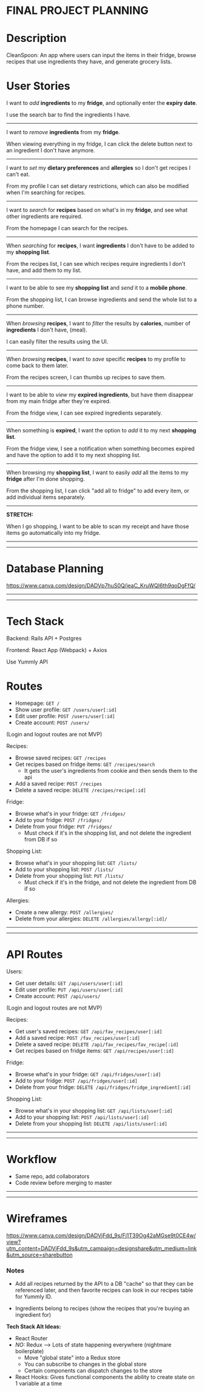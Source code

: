 # FINAL PROJECT PLANNING

# Description

CleanSpoon: An app where users can input the items in their fridge, browse recipes that use ingredients they have, and generate grocery lists.

# User Stories

I want to _add_ **ingredients** to my **fridge**, and optionally enter the **expiry date**.

I use the search bar to find the ingredients I have.

---

I want to _remove_ **ingredients** from my **fridge**.

When viewing everything in my fridge, I can click the delete button next to an ingredient I don't have anymore.

---

I want to _set_ my **dietary preferences** and **allergies** so I don't get recipes I can't eat.

From my profile I can set dietary restrictions, which can also be modified when I'm searching for recipes.

---

I want to _search_ for **recipes** based on what's in my **fridge**, and see what other ingredients are required.

From the homepage I can search for the recipes.

--- 

When _searching_ for **recipes**, I want **ingredients** I don't have to be added to my **shopping list**.

From the recipes list, I can see which recipes require ingredients I don't have, and add them to my list.

--- 

I want to be able to see my **shopping list** and _send_ it to a **mobile phone**.

From the shopping list, I can browse ingredients and send the whole list to a phone number. 

--- 

When _browsing_ **recipes**, I want to _filter_ the results by **calories**, number of **ingredients** I don't have, (meal).

I can easily filter the results using the UI.

---

When _browsing_ **recipes**, I want to _save_ specific **recipes** to my profile to come back to them later.

From the recipes screen, I can thumbs up recipes to save them.

---

I want to be able to _view_ my **expired ingredients**, but have them disappear from my main fridge after they're expired.

From the fridge view, I can see expired ingredients separately.

---

When something is **expired**, I want the option to _add_ it to my next **shopping list**.

From the fridge view, I see a notification when something becomes expired and have the option to add it to my next shopping list. 

---

When browsing my **shopping list**, I want to easily _add_ all the items to my **fridge** after I'm done shopping.

From the shopping list, I can click "add all to fridge" to add every item, or add individual items separately.

---

**STRETCH:**

When I go shopping, I want to be able to scan my receipt and have those items go automatically into my fridge.

---
---

# Database Planning

https://www.canva.com/design/DADVp7huS0Q/jeaC_KruWQI6th9qoDgFfQ/

---
---

# Tech Stack

Backend: Rails API + Postgres

Frontend: React App (Webpack) + Axios

Use Yummly API

# Routes

* Homepage: `GET /`
* Show user profile: `GET /users/user[:id]`
* Edit user profile: `POST /users/user[:id]`
* Create account: `POST /users/`

(Login and logout routes are not MVP)

Recipes:
* Browse saved recipes: `GET /recipes`
* Get recipes based on fridge items: `GET /recipes/search`
  * It gets the user's ingredients from cookie and then sends them to the api
* Add a saved recipe: `POST /recipes`
* Delete a saved recipe: `DELETE /recipes/recipe[:id]`

Fridge:
* Browse what's in your fridge: `GET /fridges/`
* Add to your fridge: `POST /fridges/`
* Delete from your fridge: `PUT /fridges/`
  * Must check if it's in the shopping list, and not delete the ingredient from DB if so

Shopping List:
* Browse what's in your shopping list: `GET /lists/`
* Add to your shopping list: `POST /lists/`
* Delete from your shopping list: `PUT /lists/`
  * Must check if it's in the fridge, and not delete the ingredient from DB if so

Allergies:
* Create a new allergy: `POST /allergies/`
* Delete from your allergies: `DELETE /allergies/allergy[:id]/`
---
---

# API Routes

Users:
* Get user details: `GET /api/users/user[:id]`
* Edit user profile: `PUT /api/users/user[:id]`
* Create account: `POST /api/users/`

(Login and logout routes are not MVP)

Recipes:
* Get user's saved recipes: `GET /api/fav_recipes/user[:id]`
* Add a saved recipe: `POST /fav_recipes/user[:id]`
* Delete a saved recipe: `DELETE /api/fav_recipes/fav_recipe[:id]`
* Get recipes based on fridge items: `GET /api/recipes/user[:id]`

Fridge:
* Browse what's in your fridge: `GET /api/fridges/user[:id]`
* Add to your fridge: `POST /api/fridges/user[:id]`
* Delete from your fridge: `DELETE /api/fridges/fridge_ingredient[:id]`

Shopping List:
* Browse what's in your shopping list: `GET /api/lists/user[:id]`
* Add to your shopping list: `POST /api/lists/user[:id]`
* Delete from your shopping list: `DELETE /api/lists/user[:id]`

---
---

# Workflow

* Same repo, add collaborators
* Code review before merging to master

---
---

# Wireframes

https://www.canva.com/design/DADVjFdd_9s/Fj1T39Og42aMGse9t0CE4w/view?utm_content=DADVjFdd_9s&utm_campaign=designshare&utm_medium=link&utm_source=sharebutton

### Notes

* Add all recipes returned by the API to a DB "cache" so that they can be referenced later, and then favorite recipes can look in our recipes table for Yummly ID. 

* Ingredients belong to recipes (show the recipes that you're buying an ingredient for)

**Tech Stack Alt Ideas:**
* React Router
* _NO:_ Redux –> Lots of state happening everywhere (nightmare boilerplate)
  * Move "global state" into a Redux store 
  * You can subscribe to changes in the global store
  * Certain components can dispatch changes to the store
* React Hooks: Gives functional components the ability to create state on 1 variable at a time 